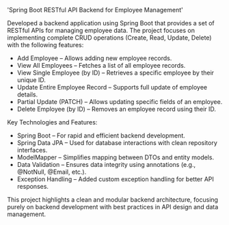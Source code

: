 'Spring Boot RESTful API Backend for Employee Management'

Developed a backend application using Spring Boot that provides a set of RESTful APIs for managing employee data. The project focuses on implementing complete CRUD operations (Create, Read, Update, Delete) with the following features:

- Add Employee – Allows adding new employee records.
- View All Employees – Fetches a list of all employee records.
- View Single Employee (by ID) – Retrieves a specific employee by their unique ID.
- Update Entire Employee Record – Supports full update of employee details.
- Partial Update (PATCH) – Allows updating specific fields of an employee.
- Delete Employee (by ID) – Removes an employee record using their ID.

Key Technologies and Features:
- Spring Boot – For rapid and efficient backend development.
- Spring Data JPA – Used for database interactions with clean repository interfaces.
- ModelMapper – Simplifies mapping between DTOs and entity models.
- Data Validation – Ensures data integrity using annotations (e.g., @NotNull, @Email, etc.).
- Exception Handling – Added custom exception handling for better API responses.

This project highlights a clean and modular backend architecture, focusing purely on backend development with best practices in API design and data management.
